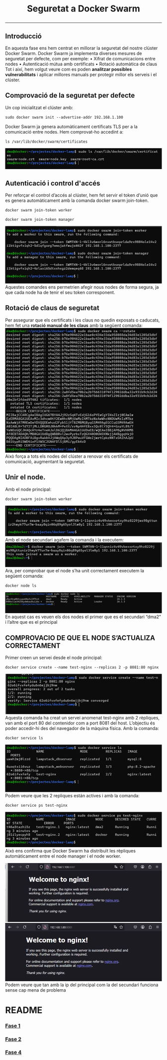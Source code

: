 # <p align="center">  Seguretat a Docker Swarm  </p>
------------
## Introducció 
En aquesta fase ens hem centrat en millorar la seguretat del nostre clúster Docker Swarm. Docker Swarm ja implementa diverses mesures de seguretat per defecte, com per exemple:
•	Xifrat de comunicacions entre nodes
•	Autenticació mútua amb certificats
•	Rotació automàtica de claus
Tot i així, hem volgut veure com es poden **analitzar possibles vulnerabilitats** i aplicar millores manuals per protegir millor els serveis i el clúster.

## Comprovació de la seguretat per defecte
Un cop inicialitzat el clúster amb:
```
sudo docker swarm init --advertise-addr 192.168.1.100
```
Docker Swarm ja genera automàticament certificats TLS per a la comunicació entre nodes. Hem comprovat-ho accedint a:
```
ls /var/lib/docker/swarm/certificates
```
![Imatge1](Imatges/1.png)
<br>
## Autenticació i control d'accés
Per reforçar el control d’accés al clúster, hem fet servir el token d’unió que es genera automàticament amb la comanda docker swarm join-token.
```
docker swarm join-token worker
```
```
docker swarm join-token manager
```
![Imatge2](Imatges/2.png)
<br>
Aquestes comandes ens permetrien afegir nous nodes de forma segura, ja que cada node ha de tenir el seu token corresponent.
## Rotació de claus de seguretat
Per assegurar que els certificats i les claus no quedin exposats o caducats, hem fet una **rotació manual de les claus** amb la següent comanda:
![Imatge3](Imatges/3.png)
<br>
Això força a tots els nodes del clúster a renovar els certificats de comunicació, augmentant la seguretat.
## Unir el node.
Amb el node principal:
```
docker swarm join-token worker
```
![Imatge4](Imatges/4.png)
<br>
Amb el node secundari agafem la comanda i la executem:
![Imatge5](Imatges/5.png)
<br>
Ara, per comprobar que el node s’ha unit correctament executem la següent comanda:
```
docker node ls
```
![Imatge6](Imatges/6.png)
<br>
En aquest cas es veuen els dos nodes el primer que es el secundari “dma2” i l’altre que es el principal
## COMPROVACIO DE QUE EL NODE S’ACTUALIZA CORRECTAMENT
Primer creen un servei desde el node principal:
```
docker service create --name test-nginx --replicas 2 -p 8081:80 nginx
```
![Imatge7](Imatges/7.png)
<br>
Aquesta comanda ha creat un servei anomenat test-nginx amb 2 rèpliques, van amb el port 80 del contenidor com a port 8081 del host. L’objectiu és poder accedir-hi des del navegador de la màquina física.
Amb la comanda:
```
docker service ls
```
![Imatge8](Imatges/10.png)
<br>
Podem veure que les 2 repliques están actives i amb la comanda:
```
docker service ps test-nginx
```
![Imatge9](Imatges/a.png)
<br>
Això ens confirma que Docker Swarm ha distribuït les rèpliques automàticament entre el node manager i el node worker.

![Imatge10](Imatges/8.png)
<br>
![Imatge11](Imatges/9.png)
<br>
Podem veure que tan amb la ip del principal com la del secundari funciona sense cap mena de problema


# README
### [Fase 1](https://github.com/miguelIH/Projecte-Github/blob/main/01_Projecte-Docker-Orquestradors-Basic/Fase_1_Configuracions_i_desplegament_amb_Docker_Compose/Documentacio.md)
### [Fase 2](https://github.com/miguelIH/Projecte-Github/blob/main/01_Projecte-Docker-Orquestradors-Basic/Fase_2_Orquestraci%C3%B3_i_desplegament_amb_Docker_Swarm/Documentacio.md)
### [Fase 4](https://github.com/miguelIH/Projecte-Github/blob/main/01_Projecte-Docker-Orquestradors-Basic/Fase_4_Orquestraci%C3%B3_amb_Kubernetes/Documentacio.md)
